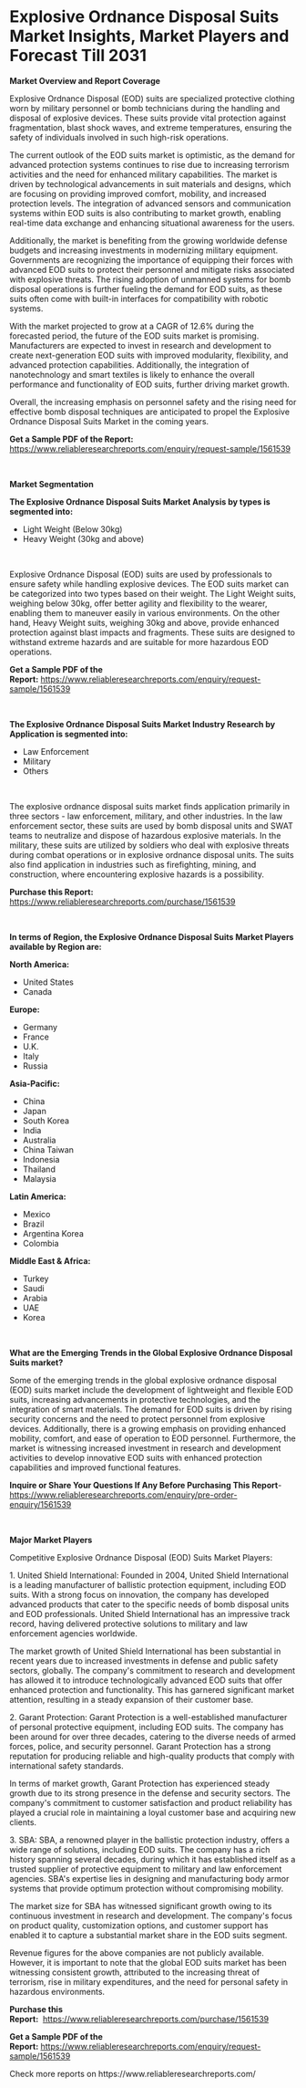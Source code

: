 <p><h1>Explosive Ordnance Disposal Suits Market Insights, Market Players and Forecast Till 2031</h1></p><p><strong>Market Overview and Report Coverage</strong></p>
<p><p>Explosive Ordnance Disposal (EOD) suits are specialized protective clothing worn by military personnel or bomb technicians during the handling and disposal of explosive devices. These suits provide vital protection against fragmentation, blast shock waves, and extreme temperatures, ensuring the safety of individuals involved in such high-risk operations.</p><p>The current outlook of the EOD suits market is optimistic, as the demand for advanced protection systems continues to rise due to increasing terrorism activities and the need for enhanced military capabilities. The market is driven by technological advancements in suit materials and designs, which are focusing on providing improved comfort, mobility, and increased protection levels. The integration of advanced sensors and communication systems within EOD suits is also contributing to market growth, enabling real-time data exchange and enhancing situational awareness for the users.</p><p>Additionally, the market is benefiting from the growing worldwide defense budgets and increasing investments in modernizing military equipment. Governments are recognizing the importance of equipping their forces with advanced EOD suits to protect their personnel and mitigate risks associated with explosive threats. The rising adoption of unmanned systems for bomb disposal operations is further fueling the demand for EOD suits, as these suits often come with built-in interfaces for compatibility with robotic systems.</p><p>With the market projected to grow at a CAGR of 12.6% during the forecasted period, the future of the EOD suits market is promising. Manufacturers are expected to invest in research and development to create next-generation EOD suits with improved modularity, flexibility, and advanced protection capabilities. Additionally, the integration of nanotechnology and smart textiles is likely to enhance the overall performance and functionality of EOD suits, further driving market growth.</p><p>Overall, the increasing emphasis on personnel safety and the rising need for effective bomb disposal techniques are anticipated to propel the Explosive Ordnance Disposal Suits Market in the coming years.</p></p>
<p><strong>Get a Sample PDF of the Report:</strong> <a href="https://www.reliableresearchreports.com/enquiry/request-sample/1561539">https://www.reliableresearchreports.com/enquiry/request-sample/1561539</a></p>
<p>&nbsp;</p>
<p><strong>Market Segmentation</strong></p>
<p><strong>The Explosive Ordnance Disposal Suits Market Analysis by types is segmented into:</strong></p>
<p><ul><li>Light Weight (Below 30kg)</li><li>Heavy Weight (30kg and above)</li></ul></p>
<p>&nbsp;</p>
<p><p>Explosive Ordnance Disposal (EOD) suits are used by professionals to ensure safety while handling explosive devices. The EOD suits market can be categorized into two types based on their weight. The Light Weight suits, weighing below 30kg, offer better agility and flexibility to the wearer, enabling them to maneuver easily in various environments. On the other hand, Heavy Weight suits, weighing 30kg and above, provide enhanced protection against blast impacts and fragments. These suits are designed to withstand extreme hazards and are suitable for more hazardous EOD operations.</p></p>
<p><strong>Get a Sample PDF of the Report:</strong>&nbsp;<a href="https://www.reliableresearchreports.com/enquiry/request-sample/1561539">https://www.reliableresearchreports.com/enquiry/request-sample/1561539</a></p>
<p>&nbsp;</p>
<p><strong>The Explosive Ordnance Disposal Suits Market Industry Research by Application is segmented into:</strong></p>
<p><ul><li>Law Enforcement</li><li>Military</li><li>Others</li></ul></p>
<p>&nbsp;</p>
<p><p>The explosive ordnance disposal suits market finds application primarily in three sectors - law enforcement, military, and other industries. In the law enforcement sector, these suits are used by bomb disposal units and SWAT teams to neutralize and dispose of hazardous explosive materials. In the military, these suits are utilized by soldiers who deal with explosive threats during combat operations or in explosive ordnance disposal units. The suits also find application in industries such as firefighting, mining, and construction, where encountering explosive hazards is a possibility.</p></p>
<p><strong>Purchase this Report:</strong>&nbsp; <a href="https://www.reliableresearchreports.com/purchase/1561539">https://www.reliableresearchreports.com/purchase/1561539</a></p>
<p>&nbsp;</p>
<p><strong>In terms of Region, the Explosive Ordnance Disposal Suits Market Players available by Region are:</strong></p>
<p>
    <p> <strong> North America: </strong>
        <ul>
            <li>United States</li>
            <li>Canada</li>
        </ul>
        </p> 
    <p> <strong> Europe: </strong>
        <ul>
            <li>Germany</li>
            <li>France</li>
            <li>U.K.</li>
            <li>Italy</li>
            <li>Russia</li>
        </ul>
        </p> 
    <p> <strong> Asia-Pacific: </strong>
        <ul>
            <li>China</li>
            <li>Japan</li>
            <li>South Korea</li>
            <li>India</li>
            <li>Australia</li>
            <li>China Taiwan</li>
            <li>Indonesia</li>
            <li>Thailand</li>
            <li>Malaysia</li>
        </ul>
        </p> 
    <p> <strong> Latin America: </strong>
        <ul>
            <li>Mexico</li>
            <li>Brazil</li>
            <li>Argentina Korea</li>
            <li>Colombia</li>
        </ul>
        </p> 
    <p> <strong> Middle East & Africa: </strong>
        <ul>
            <li>Turkey</li>
            <li>Saudi</li>
            <li>Arabia</li>
            <li>UAE</li>
            <li>Korea</li>
        </ul>
    </p>
    </p>
<p>&nbsp;</p>
<p><strong>What are the Emerging Trends in the Global Explosive Ordnance Disposal Suits market?</strong></p>
<p><p>Some of the emerging trends in the global explosive ordnance disposal (EOD) suits market include the development of lightweight and flexible EOD suits, increasing advancements in protective technologies, and the integration of smart materials. The demand for EOD suits is driven by rising security concerns and the need to protect personnel from explosive devices. Additionally, there is a growing emphasis on providing enhanced mobility, comfort, and ease of operation to EOD personnel. Furthermore, the market is witnessing increased investment in research and development activities to develop innovative EOD suits with enhanced protection capabilities and improved functional features.</p></p>
<p><strong>Inquire or Share Your Questions If Any Before Purchasing This Report</strong>- <a href="https://www.reliableresearchreports.com/enquiry/pre-order-enquiry/1561539">https://www.reliableresearchreports.com/enquiry/pre-order-enquiry/1561539</a></p>
<p>&nbsp;</p>
<p><strong>Major Market Players</strong></p>
<p><p>Competitive Explosive Ordnance Disposal (EOD) Suits Market Players:</p><p>1. United Shield International: Founded in 2004, United Shield International is a leading manufacturer of ballistic protection equipment, including EOD suits. With a strong focus on innovation, the company has developed advanced products that cater to the specific needs of bomb disposal units and EOD professionals. United Shield International has an impressive track record, having delivered protective solutions to military and law enforcement agencies worldwide.</p><p>The market growth of United Shield International has been substantial in recent years due to increased investments in defense and public safety sectors, globally. The company's commitment to research and development has allowed it to introduce technologically advanced EOD suits that offer enhanced protection and functionality. This has garnered significant market attention, resulting in a steady expansion of their customer base.</p><p>2. Garant Protection: Garant Protection is a well-established manufacturer of personal protective equipment, including EOD suits. The company has been around for over three decades, catering to the diverse needs of armed forces, police, and security personnel. Garant Protection has a strong reputation for producing reliable and high-quality products that comply with international safety standards.</p><p>In terms of market growth, Garant Protection has experienced steady growth due to its strong presence in the defense and security sectors. The company's commitment to customer satisfaction and product reliability has played a crucial role in maintaining a loyal customer base and acquiring new clients.</p><p>3. SBA: SBA, a renowned player in the ballistic protection industry, offers a wide range of solutions, including EOD suits. The company has a rich history spanning several decades, during which it has established itself as a trusted supplier of protective equipment to military and law enforcement agencies. SBA's expertise lies in designing and manufacturing body armor systems that provide optimum protection without compromising mobility.</p><p>The market size for SBA has witnessed significant growth owing to its continuous investment in research and development. The company's focus on product quality, customization options, and customer support has enabled it to capture a substantial market share in the EOD suits segment.</p><p>Revenue figures for the above companies are not publicly available. However, it is important to note that the global EOD suits market has been witnessing consistent growth, attributed to the increasing threat of terrorism, rise in military expenditures, and the need for personal safety in hazardous environments.</p></p>
<p><strong>Purchase this Report:</strong>&nbsp;&nbsp;<a href="https://www.reliableresearchreports.com/purchase/1561539">https://www.reliableresearchreports.com/purchase/1561539</a></p>
<p></p>
<p><strong>Get a Sample PDF of the Report:</strong>&nbsp;<a href="https://www.reliableresearchreports.com/enquiry/request-sample/1561539">https://www.reliableresearchreports.com/enquiry/request-sample/1561539</a></p>
<p>Check more reports on https://www.reliableresearchreports.com/</p>